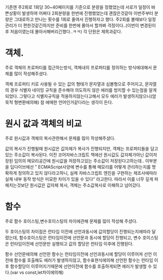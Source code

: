 기존엔 주2회로 1회당 30~40페이지를 기준으로 분량을 정했었는데 서로가 일정이 바쁜상황이 발생하여 어쩌다 2회분량을 한번에 진행했었는데 괜찮은것같아 이번주부터 분량은 그대로하고 만나는 횟수를 1회로 줄여서 진행하자고 했다. 주2회를 볼때보다 일정관리가 더 편한것같긴하지만 준비를 한번에 몰아서 할까봐 걱정이다..(이번이 변경된이후 처음이였는데 몰아서해버리긴했다..ㅋㅋ)  각 단원은 제목과같다.



# 객체.
주로 객체의 프로퍼티를 접근하는방식, 객체내의 프로퍼티를 정의하는 방식에대해서 문제를 많이 작성해주셨다.

객체 프로퍼티 키로 사용될 수 있는 값의 형태가 문자열과 심볼형으로 주어지고, 문자열의 경우 식별자 네이밍 규칙을 준수해야 의도하지 않은 에러를 방지할 수 있는점을 알게되었다. 그렇다고 식별자규칙을 적용하지않는다고해서 모두 에러가 발생하지않으니(암묵적 형변환에의해) 참 에매한 언어인거같다라는 생각이 든다.





# 원시 값과 객체의 비교
주로 원시값과 객체의 복사관련해서 문제를 많이 작성해주셨다.

값의 복사가 진행될때 원시값은 값자체가 복사가 진행되지만, 객체는 프로퍼티들을 담고있는 주소값이 복사된다. 이전 코어자바스크립트 책에선 원시값도 값자체가아닌 값이저장된 임의의 메모리공간에 원시값을 저장하고있는 주소값이 저장된다고하는데.. 이부분을 딥다이브에선 " ECMAScript사양에 변수를 통해 메모리를 어떻게 관리하는지를 명확하게 정의하고 있지 않다라고하니, 실제 자바스크립트 엔진을 구현하는 제조사에따라 실제 내부 동작 방식은 미묘한 차이가 있을 수 있다" 라고한다. 따라서 이를 너무 깊게 파헤치는것보단 원시값은 값자체 복사, 객체는 주소값복사로 이해하고 넘어갔다.



# 함수
주로 함수 호이스팅,변수호이스팅의 차이에관해 문제를 많이 작성해 주셨다.

두 호이스팅의 차이점은 런타임 이전에 선언과동시에 값의할당이 진행되는지에따라 달렸는데, 함수호이스팅은 런타임이전에 선언문과 동시에 할당이 진행되고, 변수 호이스팅은 런타임이전에 선언문만 실행되고 값의 할당은 런타임 이후에 진행된다.

함수 선언문에의해 선언한 함수는 런타임이전에 선언과동시에 할당이 이루어져 선언 이전에 함수를 호출해도 에러가 발생하지않고, 함수표현식에의해 선언한 함수는 런타임 이후 함수할당이 이루어지기때문에 선언이전에 함수를 호출하게되면 에러가 발생할 수 있다.(var vs const,let차이에의해)





